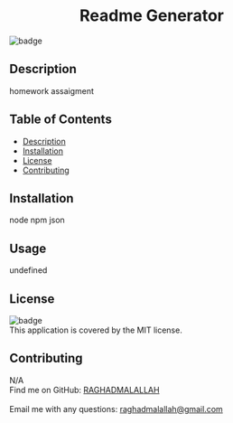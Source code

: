 
<h1 align="center">Readme Generator </h1>
  
![badge](https://img.shields.io/badge/license-MIT-brightgreen)<br />
## Description
 homework assaigment
## Table of Contents
- [Description](#description)
- [Installation](#installation)
- [License](#license)
- [Contributing](#contributing)
## Installation
 node npm json
## Usage
 undefined
## License
![badge](https://img.shields.io/badge/license-MIT-brightgreen)
<br />
This application is covered by the MIT license. 
## Contributing
 N/A
<br />
Find me on GitHub: [RAGHADMALALLAH](https://github.com/RAGHADMALALLAH)<br />
<br />
 Email me with any questions: raghadmalallah@gmail.com<br /><br />
    